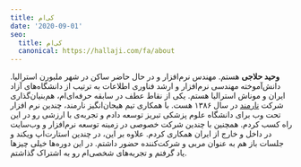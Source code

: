 ```yaml
---
title: کی‌ام
date: '2020-09-01'
seo:
  title: کی‌ام
  canonical: https://hallaji.com/fa/about
---
```

**وحید حلاجی** هستم. مهندس نرم‌افزار و در حال حاضر ساکن در شهر ملبورن استرالیا. دانش‌آموخته مهندسی نرم‌افزار و ارشد فناوری اطلاعات به ترتیب از دانشگاه‌های‌ آزاد ایران و موناش استرالیا هستم.  یکی از نقاط عطف در سابقه حرفه‌ای‌ام، هم‌بنیان‌گذاری شرکت [نارمند](http://narmand.com/) در سال ۱۳۸۶ هست. با همکاری تیم هیجان‌انگیز نارمند، چندین نرم افزار تحت وب برای دانشگاه علوم پزشکی تبریز توسعه دادم و تجربه‌ی با ارزشی رو در این راه کسب کردم. همچنین با چندین شرکت خصوصی در زمینه توسعه نرم‌افزار و وب‌سایت در داخل و خارج از ایران همکاری کردم. علاوه بر این، در چندین استارت‌اپ ویکند و جلسات باز هم به عنوان مربی و شرکت‌کننده حضور داشتم. در این دوره‌ها خیلی چیزها یاد گرفتم و ‌تجربه‌های شخصی‌ام رو به اشتراک گذاشتم.
